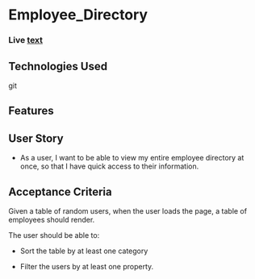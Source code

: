 # Employee_Directory

### Live [text](https://link)

## Technologies Used
git 
## Features

## User Story
* As a user, 
I want to be able to view my entire employee directory at once, 
so that 
I have quick access to their information.

## Acceptance Criteria

Given a table of random users, when the user loads the page, a table of employees 
should render. 

The user should be able to:

  * Sort the table by at least one category

  * Filter the users by at least one property.